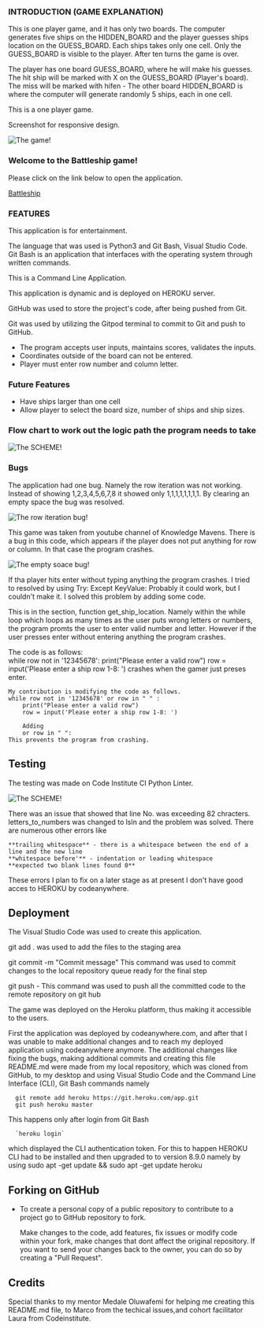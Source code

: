 ### INTRODUCTION (GAME EXPLANATION)

This is one player game, and it has only
two boards. The computer generates five ships on the HIDDEN_BOARD
and the player guesses ships location on the GUESS_BOARD. Each ships takes 
only one cell. Only the GUESS_BOARD is visible to the player. After ten
turns the game is over.

The player has one board GUESS_BOARD, where he will make his guesses. 
The hit ship will be marked with X on the GUESS_BOARD (Player's board).
The miss will be marked with hifen -
The other board HIDDEN_BOARD is where the computer 
will generate randomly 5 ships, each in one cell.

This is a one player game.

Screenshot for responsive design.

 ![The game!](outline.png "The outline from ami.responsivedesign")


 ### Welcome to the Battleship game!

 Please click on the link below to open the application.
 
 [Battleship](https://battle-d964f125f218.herokuapp.com/)

### FEATURES
This application is for entertainment.

The language that was used is Python3 and Git Bash, Visual Studio Code.
Git Bash is an application that interfaces with the operating system
through written commands.

This is a Command Line Application.

 This application is dynamic and is deployed on HEROKU server.

 GitHub was used to store the project's code, after being pushed
 from Git.

 Git was used by utilizing the Gitpod terminal to commit to Git and push to GitHub.

 + The program accepts user inputs, maintains scores, validates the inputs.
 + Coordinates outside of the board can not be entered.
 + Player must enter row number and column letter.

### Future Features

 + Have ships larger than one cell
 + Allow player to select the board size, number of ships and ship sizes.

 ### Flow chart to work out the logic path the program needs to take 


 ![The SCHEME!](scheme.jpg "CHART")




 ### Bugs

 The application had one bug. Namely the row iteration was not working. Instead of showing 1,2,3,4,5,6,7,8 it showed only 1,1,1,1,1,1,1,1.
 By clearing an empty space the bug was resolved.

 ![The row iteration bug!](bug_rows.png "The bug")


 This game was taken from youtube channel of Knowledge Mavens.
 There is a bug in this code, which appears if the player does not put anything for row or column.
 In that case the program crashes.

 ![The empty soace bug!](bug.png "The bug")

 If tha player hits enter without typing anything the program crashes. I tried to resolved by
 using 
 Try:
Except KeyValue:
Probably it could work, but I couldn't make it. I solved this problem by adding some code.

This is in the section, function get_ship_location. Namely within the while loop which loops as many times as the user puts wrong letters or numbers, the program promts the user to enter valid number and letter. However if the user presses enter without entering anything the program crashes. 

The code is as follows:  
    while row not in '12345678':
        print("Please enter a valid row")
        row = input('Please enter a ship row 1-8: ')
    crashes when the gamer just preses enter.

    My contribution is modifying the code as follows.
    while row not in '12345678' or row in " " :
        print("Please enter a valid row")
        row = input('Please enter a ship row 1-8: ')

        Adding 
        or row in " ":
    This prevents the program from crashing.


## Testing

The testing was made on Code Institute CI Python Linter.

![The SCHEME!](testing.png "CHART")

There was an issue that showed that line No. was exceeding 82 chracters. letters_to_numbers was changed to lsln and the problem was solved.
There are numerous other errors like 

    **trailing whitespace** - there is a whitespace between the end of a line and the new line
    **whitespace before'** - indentation or leading whitespace
    **expected two blank lines found 0**
These errors I plan to fix on a later stage as at present I don't have good acces to HEROKU by codeanywhere.


## Deployment

The Visual Studio Code was used to create this application.

git add . was  used to add the files to the staging area

  git commit -m "Commit message"
This command was used to commit changes to the local repository queue
ready for the final step

  git push - This command was used to push all the committed code to the remote repository
on git hub

The game was deployed on the Heroku platform, thus making it accessible to the users.

First the application was deployed by codeanywhere.com, and after that I was unable to
make additional changes and to reach my deployed application using codeanywhere anymore. The additional
changes like fixing the bugs, making additional commits and creating this file README.md were made 
from my local repository, which was cloned from GitHub, to my desktop and using Visual Studio Code and the Command Line Interface (CLI), Git Bash commands namely 

      git remote add heroku https://git.heroku.com/app.git
      git push heroku master
      
This happens only after login from Git Bash
   
      `heroku login`

which displayed the CLI authentication token.
For this to happen HEROKU CLI had to be installed and then upgraded to to version 8.9.0
namely by using
      sudo apt -get update && sudo apt -get update heroku

## Forking on GitHub

- To create a personal copy of a public repository to contribute to a project go to GitHub repository to fork.

    Make changes to the code, add features, fix issues or modify code within your fork, 
    make changes that dont affect the original repository. If you want to send your changes
    back to the owner, you can do so by creating a "Pull Request".

## Credits

Special thanks to my mentor Medale Oluwafemi for helping me creating this README.md file, to Marco from the techical issues,and cohort facilitator Laura from Codeinstitute.












